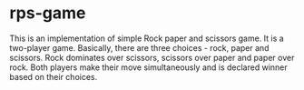 # rps-game
This is an implementation of simple Rock paper and scissors game. It is a two-player game. Basically, there are three choices - rock, paper and scissors. Rock dominates over scissors, scissors over paper and paper over rock. Both players make their move simultaneously and is declared winner based on their choices. 
